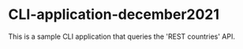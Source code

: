# CLI-application-december2021
This is a sample CLI application that queries the 'REST countries' API.

